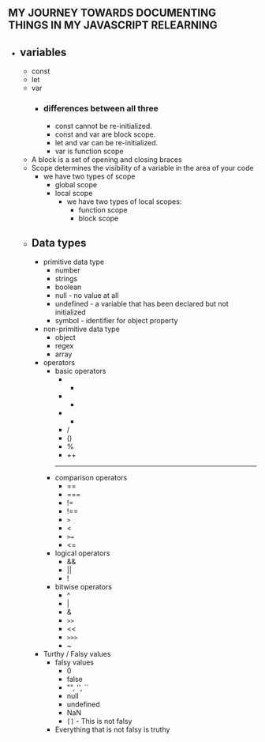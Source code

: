 ## MY JOURNEY TOWARDS DOCUMENTING THINGS IN MY JAVASCRIPT RELEARNING

- ## variables
  - const
  - let
  - var
    - ### differences between all three
      - const cannot be re-initialized. 
      - const and var are block scope.
      - let and var can be re-initialized.
      - var is function scope 
  - A block is a set of opening and closing braces
  - Scope determines the visibility of a variable in the area of your code
    - we have two types of scope
      - global scope
      - local scope
        - we have two types of local scopes:
          - function scope
          - block scope
  - ## Data types
      - primitive data type
        - number
        - strings
        - boolean
        - null - no value at all
        - undefined - a variable that has been declared but not initialized
        - symbol - identifier for object property
      - non-primitive data type
        - object
        - regex
        - array
    - operators
        - basic operators
          - +
          - -
          - *
          - /
          - ()
          - %
          - ++
          - --
        - comparison operators
          - ==
          - ===
          - !=
          - !==
          - `>`
          - <
          - `>=`
          - <=
        - logical operators
          - &&
          - ||
          - !
        - bitwise operators
          - ^
          - |
          - &
          - `>>`
          - <<
          - `>>>`
          - ~
    - Turthy / Falsy values
      - falsy values
        - 0
        - false
        - "", '', ``
        - null
        - undefined
        - NaN
        - `[]` - This is not falsy
      - Everything that is not falsy is truthy